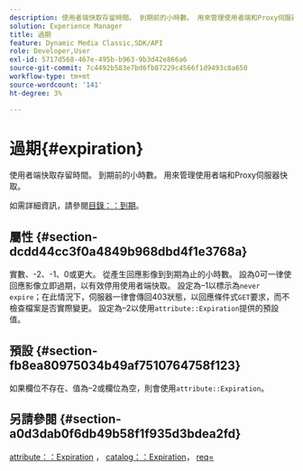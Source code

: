 ```yaml
---
description: 使用者端快取存留時間。 到期前的小時數。 用來管理使用者端和Proxy伺服器快取。
solution: Experience Manager
title: 過期
feature: Dynamic Media Classic,SDK/API
role: Developer,User
exl-id: 5717d568-467e-495b-b963-9b3d42e866a6
source-git-commit: 7c4492b583e7bd6fb87229c4566f1d9493c8a650
workflow-type: tm+mt
source-wordcount: '141'
ht-degree: 3%

---
```


# 過期{#expiration}

使用者端快取存留時間。 到期前的小時數。 用來管理使用者端和Proxy伺服器快取。

如需詳細資訊，請參閱[目錄：：到期](/help/aem-is-ir-api/ir-api/material-cat/image-rendering-api-ref/c-ir-material-catalog/c-ir-material-data-reference/r-ir-expiration-dataref.md)。

## 屬性 {#section-dcdd44cc3f0a4849b968dbd4f1e3768a}

實數、-2、-1、0或更大。 從產生回應影像到到期為止的小時數。 設為0可一律使回應影像立即過期，以有效停用使用者端快取。 設定為–1以標示為`never expire`；在此情況下，伺服器一律會傳回403狀態，以回應條件式`GET`要求，而不檢查檔案是否實際變更。 設定為–2以使用`attribute::Expiration`提供的預設值。

## 預設 {#section-fb8ea80975034b49af7510764758f123}

如果欄位不存在、值為–2或欄位為空，則會使用`attribute::Expiration`。

## 另請參閱 {#section-a0d3dab0f6db49b58f1f935d3bdea2fd}

[attribute：：Expiration](../../../../../ir-api/material-cat/image-rendering-api-ref/c-ir-material-catalog/c-ir-attributes-reference/r-ir-expiration.md#reference-0f68ad8199c64bd4bc8d27dd78b7d996) ， [catalog：：Expiration](../../../../../ir-api/material-cat/image-rendering-api-ref/c-ir-material-catalog/c-ir-material-data-reference/r-ir-expiration-dataref.md#reference-5e93943abff54c93bf85aae3b911a3ce)， [req=](../../../../../ir-api/http-protocol/image-rendering-api-ref/c-ir-http-protocol-ref/c-ir-http-protocol-command-reference/r-ir-req.md#reference-792b1a663fb64261bd2de2a209b847fb)
